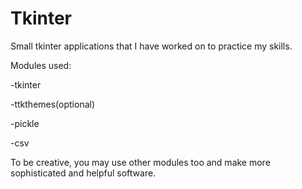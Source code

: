 # Tkinter
Small tkinter applications that I have worked on to practice my skills.


Modules used:

-tkinter

-ttkthemes(optional)

-pickle

-csv


To be creative, you may use other modules too and make more sophisticated and helpful software.

